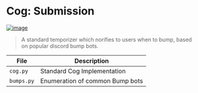 # Cog: Submission

[![image](https://img.shields.io/discord/719343092963999804?color=%237289DA&label=Parallel%20Yonder&logo=discord&logoColor=white)](https://discord.gg/CENcTvnarE)

> A standard temporizer which norifies to users when to bump, based on popular discord bump bots.

|    File    |           Description           |
|------------|---------------------------------|
| `cog.py`   | Standard Cog Implementation     |
| `bumps.py` | Enumeration of common Bump bots |
